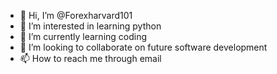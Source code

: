 - 👋 Hi, I’m @Forexharvard101
- 👀 I’m interested in learning python
- 🌱 I’m currently learning coding
- 💞️ I’m looking to collaborate on future software development 
- 📫 How to reach me through email

<!---
Forexharvard101/Forexharvard101 is a ✨ special ✨ repository because its `README.md` (this file) appears on your GitHub profile.
You can click the Preview link to take a look at your changes.
--->
